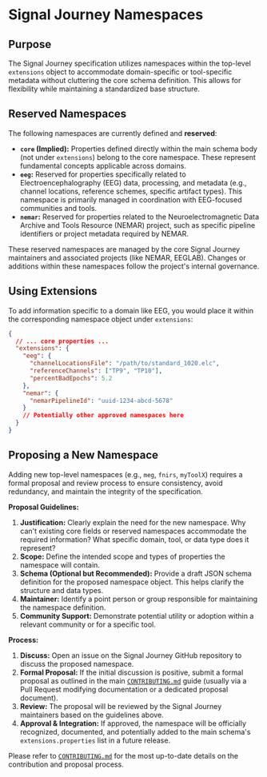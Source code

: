 # Signal Journey Namespaces

## Purpose

The Signal Journey specification utilizes namespaces within the top-level `extensions` object to accommodate domain-specific or tool-specific metadata without cluttering the core schema definition. This allows for flexibility while maintaining a standardized base structure.

## Reserved Namespaces

The following namespaces are currently defined and **reserved**:

*   **`core` (Implied):** Properties defined directly within the main schema body (not under `extensions`) belong to the core namespace. These represent fundamental concepts applicable across domains.
*   **`eeg`:** Reserved for properties specifically related to Electroencephalography (EEG) data, processing, and metadata (e.g., channel locations, reference schemes, specific artifact types). This namespace is primarily managed in coordination with EEG-focused communities and tools.
*   **`nemar`:** Reserved for properties related to the Neuroelectromagnetic Data Archive and Tools Resource (NEMAR) project, such as specific pipeline identifiers or project metadata required by NEMAR.

These reserved namespaces are managed by the core Signal Journey maintainers and associated projects (like NEMAR, EEGLAB). Changes or additions within these namespaces follow the project's internal governance.

## Using Extensions

To add information specific to a domain like EEG, you would place it within the corresponding namespace object under `extensions`:

```json
{
  // ... core properties ...
  "extensions": {
    "eeg": {
      "channelLocationsFile": "/path/to/standard_1020.elc",
      "referenceChannels": ["TP9", "TP10"],
      "percentBadEpochs": 5.2
    },
    "nemar": {
      "nemarPipelineId": "uuid-1234-abcd-5678"
    }
    // Potentially other approved namespaces here
  }
}
```

## Proposing a New Namespace

Adding new top-level namespaces (e.g., `meg`, `fnirs`, `myToolX`) requires a formal proposal and review process to ensure consistency, avoid redundancy, and maintain the integrity of the specification.

**Proposal Guidelines:**

1.  **Justification:** Clearly explain the need for the new namespace. Why can't existing core fields or reserved namespaces accommodate the required information? What specific domain, tool, or data type does it represent?
2.  **Scope:** Define the intended scope and types of properties the namespace will contain.
3.  **Schema (Optional but Recommended):** Provide a draft JSON schema definition for the proposed namespace object. This helps clarify the structure and data types.
4.  **Maintainer:** Identify a point person or group responsible for maintaining the namespace definition.
5.  **Community Support:** Demonstrate potential utility or adoption within a relevant community or for a specific tool.

**Process:**

1.  **Discuss:** Open an issue on the Signal Journey GitHub repository to discuss the proposed namespace.
2.  **Formal Proposal:** If the initial discussion is positive, submit a formal proposal as outlined in the main [`CONTRIBUTING.md`](../../CONTRIBUTING.md) guide (usually via a Pull Request modifying documentation or a dedicated proposal document).
3.  **Review:** The proposal will be reviewed by the Signal Journey maintainers based on the guidelines above.
4.  **Approval & Integration:** If approved, the namespace will be officially recognized, documented, and potentially added to the main schema's `extensions.properties` list in a future release.

Please refer to [`CONTRIBUTING.md`](../../CONTRIBUTING.md) for the most up-to-date details on the contribution and proposal process. 